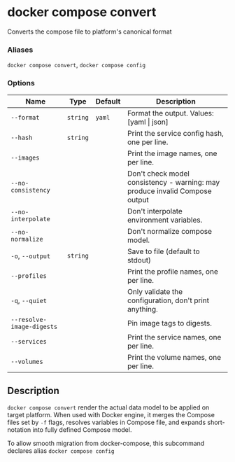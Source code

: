 # docker compose convert

<!---MARKER_GEN_START-->
Converts the compose file to platform's canonical format

### Aliases

`docker compose convert`, `docker compose config`

### Options

| Name | Type | Default | Description |
| --- | --- | --- | --- |
| `--format` | `string` | `yaml` | Format the output. Values: [yaml \| json] |
| `--hash` | `string` |  | Print the service config hash, one per line. |
| `--images` |  |  | Print the image names, one per line. |
| `--no-consistency` |  |  | Don't check model consistency - warning: may produce invalid Compose output |
| `--no-interpolate` |  |  | Don't interpolate environment variables. |
| `--no-normalize` |  |  | Don't normalize compose model. |
| `-o`, `--output` | `string` |  | Save to file (default to stdout) |
| `--profiles` |  |  | Print the profile names, one per line. |
| `-q`, `--quiet` |  |  | Only validate the configuration, don't print anything. |
| `--resolve-image-digests` |  |  | Pin image tags to digests. |
| `--services` |  |  | Print the service names, one per line. |
| `--volumes` |  |  | Print the volume names, one per line. |


<!---MARKER_GEN_END-->

## Description

`docker compose convert` render the actual data model to be applied on target platform. When used with Docker engine,
it merges the Compose files set by `-f` flags, resolves variables in Compose file, and expands short-notation into
fully defined Compose model.

To allow smooth migration from docker-compose, this subcommand declares alias `docker compose config`
